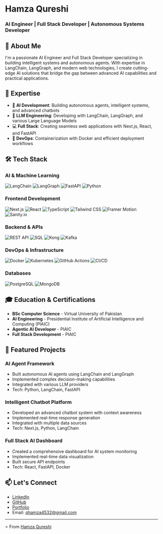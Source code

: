 # Hamza Qureshi
### AI Engineer | Full Stack Developer | Autonomous Systems Developer

## 👋 About Me
I'm a passionate AI Engineer and Full Stack Developer specializing in building intelligent systems and autonomous agents. With expertise in LangChain, LangGraph, and modern web technologies, I create cutting-edge AI solutions that bridge the gap between advanced AI capabilities and practical applications.

## 🚀 Expertise
- 🤖 **AI Development**: Building autonomous agents, intelligent systems, and advanced chatbots
- 🧠 **LLM Engineering**: Developing with LangChain, LangGraph, and various Large Language Models
- 💻 **Full Stack**: Creating seamless web applications with Next.js, React, and FastAPI
- 🔄 **DevOps**: Containerization with Docker and efficient deployment workflows

## 🛠️ Tech Stack

### AI & Machine Learning
![LangChain](https://img.shields.io/badge/-LangChain-white?style=for-the-badge)
![LangGraph](https://img.shields.io/badge/-LangGraph-blue?style=for-the-badge)
![FastAPI](https://img.shields.io/badge/-FastAPI-009688?style=for-the-badge&logo=fastapi&logoColor=white)
![Python](https://img.shields.io/badge/-Python-3776AB?style=for-the-badge&logo=python&logoColor=white)

### Frontend Development
![Next.js](https://img.shields.io/badge/-Next.js-000000?style=for-the-badge&logo=next.js&logoColor=white)
![React](https://img.shields.io/badge/-React-61DAFB?style=for-the-badge&logo=react&logoColor=black)
![TypeScript](https://img.shields.io/badge/-TypeScript-3178C6?style=for-the-badge&logo=typescript&logoColor=white)
![Tailwind CSS](https://img.shields.io/badge/-Tailwind%20CSS-38B2AC?style=for-the-badge&logo=tailwind-css&logoColor=white)
![Framer Motion](https://img.shields.io/badge/-Framer%20Motion-0055FF?style=for-the-badge&logo=framer&logoColor=white)
![Sanity.io](https://img.shields.io/badge/-Sanity.io-F03E2F?style=for-the-badge&logo=sanity&logoColor=white)

### Backend & APIs
![REST API](https://img.shields.io/badge/-REST%20API-009688?style=for-the-badge)
![SQL](https://img.shields.io/badge/-SQL-4479A1?style=for-the-badge&logo=postgresql&logoColor=white)
![Kong](https://img.shields.io/badge/-Kong-003459?style=for-the-badge&logo=kong&logoColor=white)
![Kafka](https://img.shields.io/badge/-Kafka-231F20?style=for-the-badge&logo=apache-kafka&logoColor=white)

### DevOps & Infrastructure
![Docker](https://img.shields.io/badge/-Docker-2496ED?style=for-the-badge&logo=docker&logoColor=white)
![Kubernetes](https://img.shields.io/badge/-Kubernetes-326CE5?style=for-the-badge&logo=kubernetes&logoColor=white)
![GitHub Actions](https://img.shields.io/badge/-GitHub%20Actions-2088FF?style=for-the-badge&logo=github-actions&logoColor=white)
![CI/CD](https://img.shields.io/badge/-CI%2FCD-2088FF?style=for-the-badge&logo=github-actions&logoColor=white)

### Databases
![PostgreSQL](https://img.shields.io/badge/-PostgreSQL-336791?style=for-the-badge&logo=postgresql&logoColor=white)
![MongoDB](https://img.shields.io/badge/-MongoDB-47A248?style=for-the-badge&logo=mongodb&logoColor=white)

## 🎓 Education & Certifications
- **BSc Computer Science** - Virtual University of Pakistan
- **AI Engineering** - Presidential Institute of Artificial Intelligence and Computing (PIAIC)
- **Agentic AI Developer** - PIAIC
- **Full Stack Development** - PIAIC

## 🌟 Featured Projects

### AI Agent Framework
- Built autonomous AI agents using LangChain and LangGraph
- Implemented complex decision-making capabilities
- Integrated with various LLM providers
- Tech: Python, LangChain, FastAPI

### Intelligent Chatbot Platform
- Developed an advanced chatbot system with context awareness
- Implemented real-time response generation
- Integrated with multiple data sources
- Tech: Next.js, Python, LangChain

### Full Stack AI Dashboard
- Created a comprehensive dashboard for AI system monitoring
- Implemented real-time data visualization
- Built secure API endpoints
- Tech: React, FastAPI, Docker

## 📫 Let's Connect
- [LinkedIn](https://www.linkedin.com/in/hamza-qureshi-21b61a249/)
- [GitHub](https://github.com/hamzaq453)
- [Portfolio](https://hamzaqureshi-one.vercel.app/)
- Email: qhamza4532@gmail.com



---
⭐️ From [Hamza Qureshi](https://github.com/hamzaq453)
